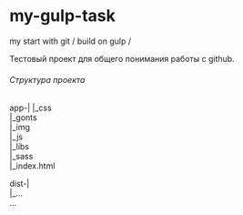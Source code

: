 # my-gulp-task
my start with git / build on gulp / 

Тестовый проект для общего понимания работы с github.

###### Структура проекта

app-|
    |_css  
    |_gonts  
    |_img  
    |_js  
    |_libs  
    |_sass  
    |_index.html  
  
dist-|  
     |_...  
     ...  
